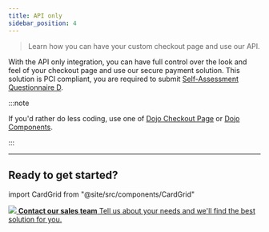 ```yaml
---
title: API only
sidebar_position: 4
---
```


>Learn how you can have your custom checkout page and use our API.

With the API only integration, you can have full control over the look and feel of your checkout page and use our secure payment solution.
This solution is PCI compliant, you are required to submit [Self-Assessment Questionnaire D](https://www.pcisecuritystandards.org/documents/PCI-DSS-v3_2_1-SAQ-D_Merchant.pdf).

:::note

If you'd rather do less coding, use one of [Dojo Checkout Page](checkout-page/checkout-page.md) or [Dojo Components](components/components.md).

:::

---

## Ready to get started?

import CardGrid from "@site/src/components/CardGrid"

<CardGrid home>

[![](/images/dojo-icons/Headset.svg) **Contact our sales team** Tell us about your needs and we'll find the best solution for you.](https://support.dojo.tech/hc/en-gb/requests/new)

</CardGrid>

